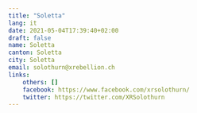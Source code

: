 ```yaml
---
title: "Soletta"
lang: it
date: 2021-05-04T17:39:40+02:00
draft: false
name: Soletta
canton: Soletta
city: Soletta
email: solothurn@xrebellion.ch
links:
    others: []
    facebook: https://www.facebook.com/xrsolothurn/
    twitter: https://twitter.com/XRSolothurn
---
```


